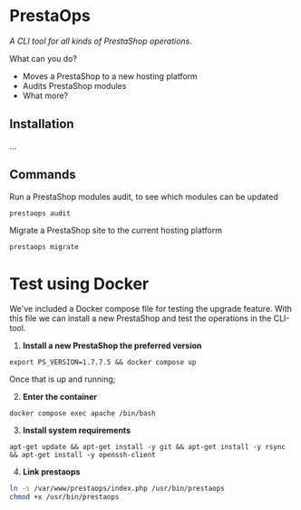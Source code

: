 # PrestaOps

_A CLI tool for all kinds of PrestaShop operations._

What can you do?
- Moves a PrestaShop to a new hosting platform
- Audits PrestaShop modules
- What more?


## Installation

...

## Commands

Run a PrestaShop modules audit, to see which modules can be updated

```bash
prestaops audit
```


Migrate a PrestaShop site to the current hosting platform
```bash
prestaops migrate
```

# Test using Docker

We've included a Docker compose file for testing the upgrade feature. With this file we can install a new PrestaShop and test the operations in the CLI-tool.


1. **Install a new PrestaShop the preferred version**

```
export PS_VERSION=1.7.7.5 && docker compose up
```

Once that is up and running;

2. **Enter the container**

```
docker compose exec apache /bin/bash
```

3. **Install system requirements**

```
apt-get update && apt-get install -y git && apt-get install -y rsync && apt-get install -y openssh-client
```

4. **Link prestaops**

```bash
ln -s /var/www/prestaops/index.php /usr/bin/prestaops
chmod +x /usr/bin/prestaops
```